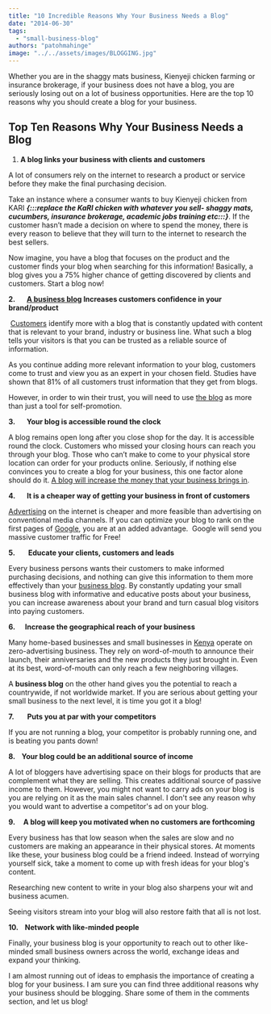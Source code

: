 ```yaml
---
title: "10 Incredible Reasons Why Your Business Needs a Blog"
date: "2014-06-30"
tags: 
  - "small-business-blog"
authors: "patohmahinge"
image: "../../assets/images/BLOGGING.jpg"
---
```


Whether you are in the shaggy mats business, Kienyeji chicken farming or insurance brokerage, if your business does not have a blog, you are seriously losing out on a lot of business opportunities. Here are the top 10 reasons why you should create a blog for your business.

## Top Ten Reasons Why Your Business Needs a Blog

1. **A blog links your business with clients and customers**

A lot of consumers rely on the internet to research a product or service before they make the final purchasing decision.

Take an instance where a consumer wants to buy Kienyeji chicken from KARI **_{:::replace the KaRI chicken with whatever you sell- shaggy mats, cucumbers, insurance brokerage, academic jobs training etc:::}_**. If the customer hasn’t made a decision on where to spend the money, there is every reason to believe that they will turn to the internet to research the best sellers.

Now imagine, you have a blog that focuses on the product and the customer finds your blog when searching for this information! Basically, a blog gives you a 75% higher chance of getting discovered by clients and customers. Start a blog now!

**2\.       [A business blog](http://www.bizgrowthnews.com "blog") Increases customers confidence in your brand/product**

 [Customers](https://mahinge.com/wp-content/uploads/2014/06/Customer "Customer") identify more with a blog that is constantly updated with content that is relevant to your brand, industry or business line. What such a blog tells your visitors is that you can be trusted as a reliable source of information.

As you continue adding more relevant information to your blog, customers come to trust and view you as an expert in your chosen field. Studies have shown that 81% of all customers trust information that they get from blogs.

However, in order to win their trust, you will need to use [the blog](http://www.whitehouse.gov/blog "blog") as more than just a tool for self-promotion.

**3\.       Your blog is accessible round the clock**

A blog remains open long after you close shop for the day. It is accessible round the clock. Customers who missed your closing hours can reach you through your blog. Those who can’t make to come to your physical store location can order for your products online. Seriously, if nothing else convinces you to create a blog for your business, this one factor alone should do it. [A blog will increase the money that your business brings in](https://mahinge.com/best-way-to-withdraw-money-paypal-kenya/ "kenya money blogging").

**4\.       It is a cheaper way of getting your business in front of customers**

[Advertising](https://mahinge.com/wp-content/uploads/2014/06/Online_advertising "Online advertising") on the internet is cheaper and more feasible than advertising on conventional media channels. If you can optimize your blog to rank on the first pages of [Google](https://mahinge.com/wp-content/uploads/2014/06/www.google.com "Google"), you are at an added advantage.  Google will send you massive customer traffic for Free!

**5\.        Educate your clients, customers and leads**

Every business persons wants their customers to make informed purchasing decisions, and nothing can give this information to them more effectively than your [business blog](https://mahinge.com/wp-content/uploads/2014/06/Corporate_blog "Corporate blog"). By constantly updating your small business blog with informative and educative posts about your business, you can increase awareness about your brand and turn casual blog visitors into paying customers.

**6\.      Increase the geographical reach of your business**

Many home-based businesses and small businesses in [Kenya](https://mahinge.com/wp-content/uploads/2014/06/kenyanpridespot1.com) operate on zero-advertising business. They rely on word-of-mouth to announce their launch, their anniversaries and the new products they just brought in. Even at its best, word-of-mouth can only reach a few neighboring villages.

A **business blog** on the other hand gives you the potential to reach a countrywide, if not worldwide market. If you are serious about getting your small business to the next level, it is time you got it a blog!

**7\.        Puts you at par with your competitors**

If you are not running a blog, your competitor is probably running one, and is beating you pants down!

**8\.    Your blog could be an additional source of income**

A lot of bloggers have advertising space on their blogs for products that are complement what they are selling. This creates additional source of passive income to them. However, you might not want to carry ads on your blog is you are relying on it as the main sales channel. I don't see any reason why you would want to advertise a competitor's ad on your blog.

**9\.     A blog will keep you motivated when no customers are forthcoming**

Every business has that low season when the sales are slow and no customers are making an appearance in their physical stores. At moments like these, your business blog could be a friend indeed. Instead of worrying yourself sick, take a moment to come up with fresh ideas for your blog's content.

Researching new content to write in your blog also sharpens your wit and business acumen.

Seeing visitors stream into your blog will also restore faith that all is not lost.

**10\.    Network with like-minded people**

Finally, your business blog is your opportunity to reach out to other like-minded small business owners across the world, exchange ideas and expand your thinking.

I am almost running out of ideas to emphasis the importance of creating a blog for your business. I am sure you can find three additional reasons why your business should be blogging. Share some of them in the comments section, and let us blog!
